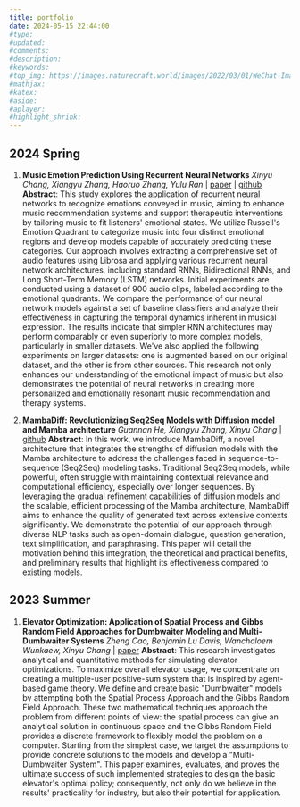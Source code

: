 ```yaml
---
title: portfolio
date: 2024-05-15 22:44:00
#type:
#updated:
#comments:
#description:
#keywords:
#top_img: https://images.naturecraft.world/images/2022/03/01/WeChat-Image_20220228211407.jpg
#mathjax:
#katex:
#aside:
#aplayer:
#highlight_shrink:
---
```

## 2024 Spring

1. **Music Emotion Prediction Using Recurrent Neural Networks**
    *Xinyu Chang, Xiangyu Zhang, Haoruo Zhang, Yulu Ran* | [paper](https://arxiv.org/abs/2405.06747) | [github](https://github.com/XiyahC/MusicEmotionRec)
    **Abstract**: This study explores the application of recurrent neural networks to recognize emotions conveyed in music, aiming to enhance music recommendation systems and support therapeutic interventions by tailoring music to fit listeners' emotional states. We utilize Russell's Emotion Quadrant to categorize music into four distinct emotional regions and develop models capable of accurately predicting these categories. Our approach involves extracting a comprehensive set of audio features using Librosa and applying various recurrent neural network architectures, including standard RNNs, Bidirectional RNNs, and Long Short-Term Memory (LSTM) networks. Initial experiments are conducted using a dataset of 900 audio clips, labeled according to the emotional quadrants. We compare the performance of our neural network models against a set of baseline classifiers and analyze their effectiveness in capturing the temporal dynamics inherent in musical expression. The results indicate that simpler RNN architectures may perform comparably or even superiorly to more complex models, particularly in smaller datasets. We've also applied the following experiments on larger datasets: one is augmented based on our original dataset, and the other is from other sources. This research not only enhances our understanding of the emotional impact of music but also demonstrates the potential of neural networks in creating more personalized and emotionally resonant music recommendation and therapy systems.

2. **MambaDiff: Revolutionizing Seq2Seq Models with Diffusion model and Mamba architecture**
    *Guannan He, Xiangyu Zhang, Xinyu Chang* | [github](https://github.com/XiyahC/MambaDiff/tree/master)
    **Abstract**: In this work, we introduce MambaDiff, a novel architecture that integrates the strengths of diffusion models with the Mamba architecture to address the challenges faced in sequence-to-sequence (Seq2Seq) modeling tasks. Traditional Seq2Seq models, while powerful, often struggle with maintaining contextual relevance and computational efficiency, especially over longer sequences. By leveraging the gradual refinement capabilities of diffusion models and the scalable, efficient processing of the Mamba architecture, MambaDiff aims to enhance the quality of generated text across extensive contexts significantly. We demonstrate the potential of our approach through diverse NLP tasks such as open-domain dialogue, question generation, text simplification, and paraphrasing. This paper will detail the motivation behind this integration, the theoretical and practical benefits, and preliminary results that highlight its effectiveness compared to existing models.

## 2023 Summer

1. **Elevator Optimization: Application of Spatial Process and Gibbs Random Field Approaches for Dumbwaiter Modeling and Multi-Dumbwaiter Systems**
    *Zheng Cao, Benjamin Lu Davis, Wanchaloem Wunkaew, Xinyu Chang* | [paper](https://arxiv.org/abs/2209.12401)
    **Abstract**: This research investigates analytical and quantitative methods for simulating elevator optimizations. To maximize overall elevator usage, we concentrate on creating a multiple-user positive-sum system that is inspired by agent-based game theory. We define and create basic "Dumbwaiter" models by attempting both the Spatial Process Approach and the Gibbs Random Field Approach. These two mathematical techniques approach the problem from different points of view: the spatial process can give an analytical solution in continuous space and the Gibbs Random Field provides a discrete framework to flexibly model the problem on a computer. Starting from the simplest case, we target the assumptions to provide concrete solutions to the models and develop a "Multi-Dumbwaiter System". This paper examines, evaluates, and proves the ultimate success of such implemented strategies to design the basic elevator's optimal policy; consequently, not only do we believe in the results' practicality for industry, but also their potential for application.